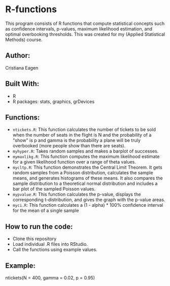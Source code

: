 # R-functions
This program consists of R functions that compute statistical concepts such as confidence intervals, p-values, maximum likelihood estimation, and optimal overbooking thresholds. This was created for my (Applied Statistical Methods) course. 

## Author:
Cristiana Eagen

## Built With:
- R
- R packages: stats, graphics, grDevices

## Functions:
- `ntickets.R`: This function calculates the number of tickets to be sold when the number of seats in the flight is N and the probability of a "show" is p and gamma is the probability a plane will be truly overbooked (more people show than there are seats).
- `myhyper.R`: Takes random samples and makes a barplot of successes.
- `mymaxlikg.R`: This function computes the maximum likelihood estimate for a given likelihood function over a range of theta values.
- `mycltp.R`: This function demonstrates the Central Limit Theorem. It gets random samples from a Poisson distribution, calculates the sample means, and generates histograms of these means. It also compares the sample distribution to a theoretical normal distribution and includes a bar plot of the sampled Poisson values.
- `mypvalue.R`: This function calculates the p-value, displays the corresponding t-distribution, and gives the graph with the p-value areas.
- `myci.R`: This function calculates a (1 - alpha) * 100% confidence interval for the mean of a single sample

## How to run the code:
- Clone this repository
- Load individual .R files into RStudio.
- Call the functions using example values.

## Example:
ntickets(N = 400, gamma = 0.02, p = 0.95)
